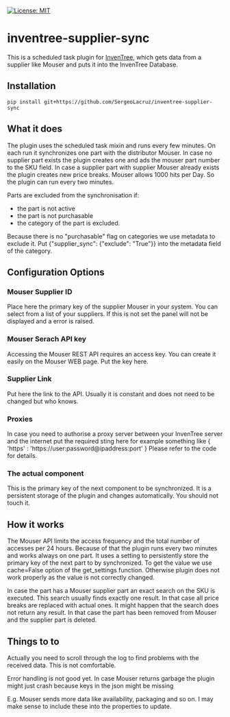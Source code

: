 [![License: MIT](https://img.shields.io/badge/License-MIT-yellow.svg)](https://opensource.org/licenses/MIT)

# inventree-supplier-sync

This is a scheduled task plugin for [InvenTree](https://inventree.org), which gets data from a
supplier like Mouser and puts it into the InvenTree Database. 

## Installation

```
pip install git+https://github.com/SergeoLacruz/inventree-supplier-sync
```

## What it does
The plugin uses the scheduled task mixin and runs every few minutes. On each run it
synchronizes one part with the distributor Mouser. In case no supplier part exists
the plugin creates one and ads the mouser part number to the SKU field. In case a 
supplier part with supplier Mouser already exists the plugin creates new price breaks. 
Mouser allows 1000 hits per Day. So the plugin can run every two minutes. 

Parts are excluded from the synchronisation if:

- the part is not active
- the part is not purchasable
- the category of the part is excluded. 

Because there is no "purchasable" flag on categories we use metadata to exclude it. 
Put {"supplier_sync": {"exclude": "True"}} into the metadata field of the category. 

## Configuration Options

### Mouser Supplier ID
Place here the primary key of the supplier Mouser in your system. You can select from a list of
your suppliers. If this is not set the panel will not be displayed and a error is raised.

### Mouser Serach API key
Accessing the Mouser REST API requires an access key. You can create it easily on the Mouser 
WEB page. Put the key here.

### Supplier Link
Put here the link to the API. Usually it is constant and does not need to be changed but who knows. 

### Proxies
In case you need to authorise a proxy server between your InvenTree server and the internet
put the required sting here for example something like { 'https' : 'https://user:password@ipaddress:port' }
Please refer to the code for details.

### The actual component
This is the primary key of the next component to be synchronized. It is a persistent storage 
of the plugin and changes automatically. You should not touch it.

## How it works
The Mouser API limits the access frequency and the total number of accesses per 24 hours. 
Because of that the plugin runs every two minutes and works always on one part. It uses
a setting to persistently store the primary key of the next part to by synchronized. To 
get the value we use cache=False option of the get_settings function. Otherwise plugin 
does not work properly as the value is not correctly changed.

In case the part has a Mouser supplier part an exact search on the SKU is executed. This search 
usually finds exactly one result. In that case all price breaks are replaced with actual ones. 
It might happen that the search does not return any result. In that case the part has been
removed from Mouser and the supplier part is deleted. 

## Things to to
Actually you need to scroll through the log to find problems with the received data. This
is not comfortable. 

Error handling is not good yet. In case Mouser returns garbage the plugin might just crash 
because keys in the json might be missing

E.g. Mouser sends more data like availability, packaging and so on. I may make sense to 
include these into the properties to update.
